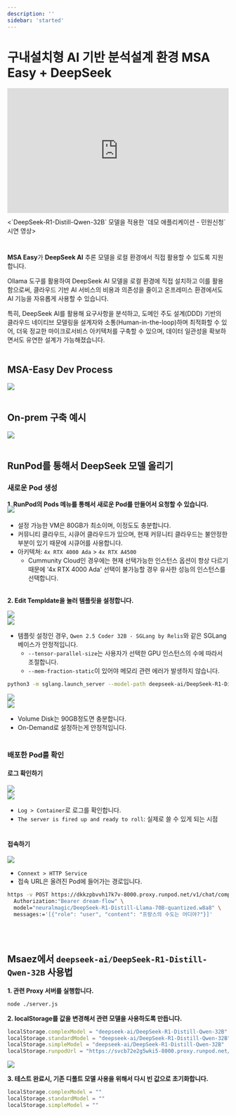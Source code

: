 ```yaml
---
description: ''
sidebar: 'started'
---
```


# 구내설치형 AI 기반 분석설계 환경 MSA Easy + DeepSeek

<div class="video-container" style="position: relative; padding-bottom: 56.25%; padding-top: 0px; height: 0; overflow: hidden;">
	<iframe style="position: absolute; top: 0; left: 0; width: 100%; height: 100%;" 
        src="https://www.youtube.com/embed/4PX4CWrdGCg?si=oD969pF_VGUpSf4Q&amp;start=3652" 
        frameborder="0" crolling="no" frameborder="none" allowfullscreen="">
    </iframe>
</div>
<p style="margin: 10px 0 40px 0;"><`DeepSeek-R1-Distill-Qwen-32B` 모델을 적용한 `데모 애플리케이션 - 민원신청` 시연 영상></p>


**MSA Easy**가 **DeepSeek AI** 추론 모델을 로컬 환경에서 직접 활용할 수 있도록 지원합니다.

Ollama 도구를 활용하여 DeepSeek AI 모델을 로컬 환경에 직접 설치하고 이를 활용함으로써, 클라우드 기반 AI 서비스의 비용과 의존성을 줄이고 온프레미스 환경에서도 AI 기능을 자유롭게 사용할 수 있습니다.

특히, DeepSeek AI를 활용해 요구사항을 분석하고, 도메인 주도 설계(DDD) 기반의 클라우드 네이티브 모델링을 설계자와 소통(Human-in-the-loop)하며 최적화할 수 있어, 더욱 정교한 마이크로서비스 아키텍처를 구축할 수 있으며, 데이터 일관성을 확보하면서도 유연한 설계가 가능해졌습니다.
<br><br>

## MSA-Easy Dev Process

<img src="https://github.com/user-attachments/assets/5fe9e0c5-064f-4969-ad9e-5389196f08f6">
<br><br>

## On-prem 구축 예시

<img src="https://github.com/user-attachments/assets/b2851b91-543c-47a4-82d7-335ea0b1baa7">
<br><br>

## RunPod를 통해서 DeepSeek 모델 올리기
### 새로운 Pod 생성

**1. RunPod의 Pods 메뉴를 통해서 새로운 Pod를 만들어서 요청할 수 있습니다.**

<img style="margin-top: -20px;" src="https://github.com/user-attachments/assets/8c1c8845-c031-4cb4-8cbb-596acc79fe47">

- 설정 가능한 VM은 80GB가 최소이며, 이정도도 충분합니다.
- 커뮤니티 클라우드, 시큐어 클라우드가 있으며, 현재 커뮤니티 클라우드는 불안정한 부분이 있기 때문에 시큐어를 사용합니다.
- 아키텍쳐: `4x RTX 4000 Ada` > `4x RTX A4500` 
   - Cummunity Cloud인 경우에는 현재 선택가능한 인스턴스 옵션이 항상 다르기 때문에 '4x RTX 4000 Ada' 선택이 불가능할 경우 유사한 성능의 인스턴스를 선택합니다.
<br><br>

**2. Edit Templdate을 눌러 템플릿을 설정합니다.**

<img src="https://github.com/user-attachments/assets/a39f6e9a-0651-4e58-96c7-74a45cf95c99">
<br>

<img src="https://github.com/user-attachments/assets/c155ff28-3f51-47d0-96d7-e12952e6a8d9">

- 템플릿 설정인 경우, `Qwen 2.5 Coder 32B - SGLang by Relis`와 같은 SGLang 베이스가 안정적입니다.
   - `--tensor-parallel-size`는 사용자가 선택한 GPU 인스턴스의 수에 따라서 조절합니다.
   - `--mem-fraction-static`이 있어야 메모리 관련 에러가 발생하지 않습니다.

```bash
python3 -m sglang.launch_server --model-path deepseek-ai/DeepSeek-R1-Distill-Qwen-32B --context-length 131072 --host 0.0.0.0 --port 8000 --tensor-parallel-size 사용된 인스턴스의 GPU 수 --api-key LLM 요청시 사용 할 API 키 --mem-fraction-static 0.9 --disable-cuda-graph
```

<img src="https://github.com/user-attachments/assets/92598e42-caa6-4977-9912-557914ee322f">
<br>

<img src="https://github.com/user-attachments/assets/93c4499b-51a6-4ba5-9248-d7e3a9ccd1f0">

- Volume Disk는 90GB정도면 충분합니다.
- On-Demand로 설정하는게 안정적입니다.
<br><br>

### 배포한 Pod를 확인
#### 로그 확인하기

<img src="https://github.com/user-attachments/assets/73b97cce-9619-4739-80c5-039cf2d7ed23">
<br>

<img src="https://github.com/user-attachments/assets/7d25d7fa-0b86-4159-b2ad-dbb23c1e2719">

- `Log > Container`로 로그를 확인합니다.
- `The server is fired up and ready to roll`: 실제로 쓸 수 있게 되는 시점
<br><br>
   
#### 접속하기

<img src="https://github.com/user-attachments/assets/b26e1608-85b2-42df-9e08-0e6a9439a700">
<br>



- `Connext > HTTP Service`
- 접속 URL은 올려진 Pod에 들어가는 경로입니다.

```bash
https -v POST https://dkkzpbvvh17k7v-8000.proxy.runpod.net/v1/chat/completions \
  Authorization:"Bearer dream-flow" \
  model="neuralmagic/DeepSeek-R1-Distill-Llama-70B-quantized.w8a8" \
  messages:='[{"role": "user", "content": "프랑스의 수도는 어디야?"}]'
```
<br><br>

## Msaez에서 `deepseek-ai/DeepSeek-R1-Distill-Qwen-32B` 사용법
**1. 관련 Proxy 서버를 실행합니다.**
```bash
node ./server.js
```

**2. localStorage를 값을 변경해서 관련 모델을 사용하도록 만듭니다.**
```js
localStorage.complexModel = "deepseek-ai/DeepSeek-R1-Distill-Qwen-32B"
localStorage.standardModel = "deepseek-ai/DeepSeek-R1-Distill-Qwen-32B"
localStorage.simpleModel = "deepseek-ai/DeepSeek-R1-Distill-Qwen-32B"
localStorage.runpodUrl = "https://svcb72e2g5wki5-8000.proxy.runpod.net/v1/chat/completions"
```
<img src="https://github.com/user-attachments/assets/afa73078-4398-4187-979a-e789c75a574b">
<br>

**3. 테스트 완료시, 기존 디폴트 모델 사용을 위해서 다시 빈 값으로 초기화합니다.**
```js
localStorage.complexModel = ""
localStorage.standardModel = ""
localStorage.simpleModel = ""
```
